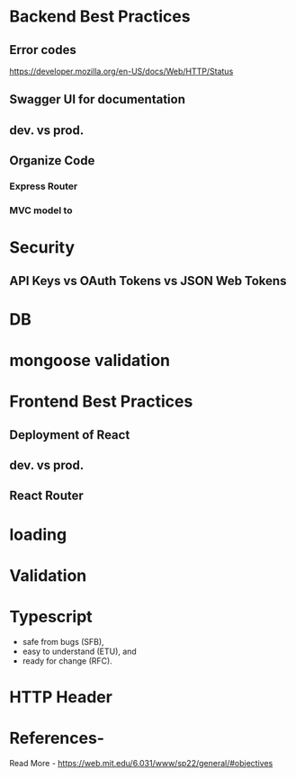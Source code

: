 # Backend Best Practices
## Error codes
https://developer.mozilla.org/en-US/docs/Web/HTTP/Status
## Swagger UI for documentation
## dev. vs prod.
## Organize Code
### Express Router
### MVC model to

# Security
## API Keys vs OAuth Tokens vs JSON Web Tokens


# DB
# mongoose validation

# Frontend Best Practices
## Deployment of React
## dev. vs prod.
## React Router
# loading
# Validation

# Typescript
- safe from bugs (SFB),
- easy to understand (ETU), and
- ready for change (RFC).


# HTTP Header
# References- 
Read More - https://web.mit.edu/6.031/www/sp22/general/#objectives